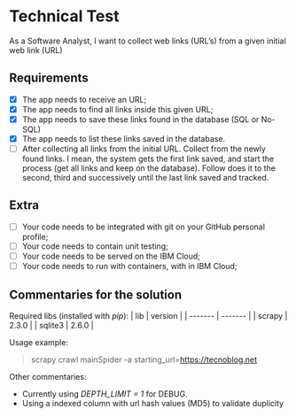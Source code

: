 # Technical Test
As a Software Analyst, I want to collect web links (URL’s) from a given initial web link (URL)

## Requirements
- [X] The app needs to receive an URL;
- [X] The app needs to find all links inside this given URL;
- [X] The app needs to save these links found in the database (SQL or No-SQL)
- [X] The app needs to list these links saved in the database.
- [ ] After collecting all links from the initial URL. Collect from the newly found links. I mean, the system gets the first link saved, and start the process (get all links and keep on the database). Follow does it to the second, third and successively until the last link saved and tracked.

## Extra
- [ ] Your code needs to be integrated with git on your GitHub personal profile;
- [ ] Your code needs to contain unit testing;
- [ ] Your code needs to be served on the IBM Cloud;
- [ ] Your code needs to run with containers, with in IBM Cloud;

## Commentaries for the solution
Required libs (installed with *pip*):
|     lib | version |
| ------- | ------- |
| scrapy  | 2.3.0   |
| sqlite3 | 2.6.0   |

Usage example:
> scrapy crawl mainSpider -a starting_url=https://tecnoblog.net

Other commentaries:
- Currently using *DEPTH_LIMIT = 1* for DEBUG.
- Using a indexed column with url hash values (MD5) to validate duplicity
